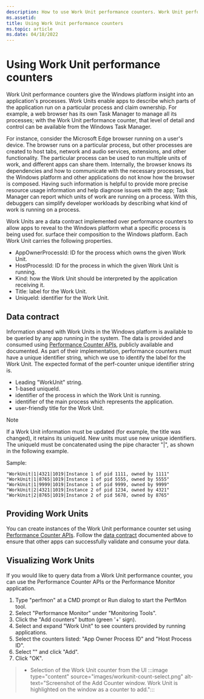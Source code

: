 ```yaml
---
description: How to use Work Unit performance counters. Work Unit performance counters are a mechanism giving insight into an application's process to the Windows platform. With Work Units, apps can describe which work units are running on a particular process and claim ownership of those units.
ms.assetid: 
title: Using Work Unit performance counters
ms.topic: article
ms.date: 04/18/2022
---
```


# Using Work Unit performance counters

Work Unit performance counters give the Windows platform insight into an application's processes. Work Units enable apps to describe which parts of the application run on a particular process and claim ownership. For example, a web browser has its own Task Manager to manage all its processes; with the Work Unit performance counter, that level of detail and control can be available from the Windows Task Manager.

For instance, consider the Microsoft Edge browser running on a user's device. The browser runs on a particular process, but other processes are created to host tabs, network and audio services, extensions, and other functionality. The particular process can be used to run multiple units of work, and different apps can share them. Internally, the browser knows its dependencies and how to communicate with the necessary processes, but the Windows platform and other applications do not know how the browser is composed. Having such information is helpful to provide more precise resource usage information and help diagnose issues with the app; Task Manager can report which units of work are running on a process. With this, debuggers can simplify developer workloads by describing what kind of work is running on a process.

Work Units are a data contract implemented over performance counters to allow apps to reveal to the Windows platform what a specific process is being used for. surface their composition to the Windows platform. Each Work Unit carries the following properties.

- AppOwnerProcessId: ID for the process which owns the given Work Unit.
- HostProcessId: ID for the process in which the given Work Unit is running.
- Kind: how the Work Unit should be interpreted by the application receiving it.
- Title: label for the Work Unit.
- UniqueId: identifier for the Work Unit.

## Data contract

Information shared with Work Units in the Windows platform is available to be queried by any app running in the system. The data is provided and consumed using [Performance Counter APIs](https://docs.microsoft.com/en-us/windows/win32/api/_perf/), publicly available and documented. As part of their implementation, performance counters must have a unique identifier string, which we use to identify the label for the Work Unit. The expected format of the perf-counter unique identifier string is.

- Leading "WorkUnit" string.
- 1-based uniqueId.
- identifier of the process in which the Work Unit is running.
- identifier of the main process which represents the application.
- user-friendly title for the Work Unit.

> [!NOTE]
> If a Work Unit information must be updated (for example, the title was changed), it retains its uniqueId. New units must use new unique identifiers. The uniqueId must be concatenated using the pipe character "|", as shown in the following example.

Sample:

    "WorkUnit|1|4321|1019|Instance 1 of pid 1111, owned by 1111"
    "WorkUnit|1|8765|1019|Instance 1 of pid 5555, owned by 5555"
    "WorkUnit|1|9999|1019|Instance 1 of pid 9999, owned by 9999"
    "WorkUnit|2|4321|1019|Instance 2 of pid 1234, owned by 4321"
    "WorkUnit|2|8765|1019|Instance 2 of pid 5678, owned by 8765"

## Providing Work Units

You can create instances of the Work Unit performance counter set using [Performance Counter APIs](https://docs.microsoft.com/en-us/windows/win32/api/_perf/). Follow the [data contract](#data-contract) documented above to ensure that other apps can successfully validate and consume your data.

## Visualizing Work Units

If you would like to query data from a Work Unit performance counter, you can use the Performance Counter APIs or the Performance Monitor application.

1. Type "perfmon" at a CMD prompt or Run dialog to start the PerfMon tool.
2. Select "Performance Monitor" under "Monitoring Tools".
3. Click the "Add counters" button (green '+' sign).
4. Select and expand "Work Unit" to see counters provided by running applications.
5. Select the counters listed: "App Owner Process ID" and "Host Process ID".
6. Select "<All instances>" and click "Add".
7. Click "OK".

> - Selection of the Work Unit counter from the UI
:::image type="content" source="images/workunit-count-select.png" alt-text="Screenshot of the Add Counter window. Work Unit is highlighted on the window as a counter to add.":::